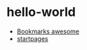 # hello-world
- [Bookmarks awesome](https://github.com/sindresorhus/awesome?tab=readme-ov-file#readme)
- [startpages](https://startpages.github.io/)
